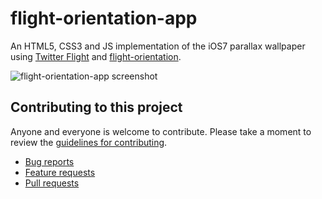 # flight-orientation-app

An HTML5, CSS3 and JS implementation of the iOS7 parallax wallpaper using [Twitter Flight](https://github.com/twitter/flight) and [flight-orientation](https://github.com/cameronhunter/flight-orientation).

![flight-orientation-app screenshot](https://dl.dropboxusercontent.com/u/161487/flight-orientation-app/screenshot.png)

## Contributing to this project

Anyone and everyone is welcome to contribute. Please take a moment to
review the [guidelines for contributing](CONTRIBUTING.md).

* [Bug reports](CONTRIBUTING.md#bugs)
* [Feature requests](CONTRIBUTING.md#features)
* [Pull requests](CONTRIBUTING.md#pull-requests)

